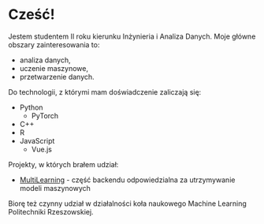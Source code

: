 # Cześć!

Jestem studentem II roku kierunku Inżynieria i Analiza Danych.
Moje główne obszary zainteresowania to:

- analiza danych,
- uczenie maszynowe,
- przetwarzenie danych.

Do technologii, z którymi mam doświadczenie zaliczają się:

- Python
    - PyTorch
- C++
- R
- JavaScript
    - Vue.js

Projekty, w których brałem udział:

- [MultiLearning](https://github.com/FWalkowicz/MultiLearning) - część backendu odpowiedzialna za utrzymywanie modeli maszynowych

Biorę też czynny udział w działalności koła naukowego Machine Learning Politechniki Rzeszowskiej.
